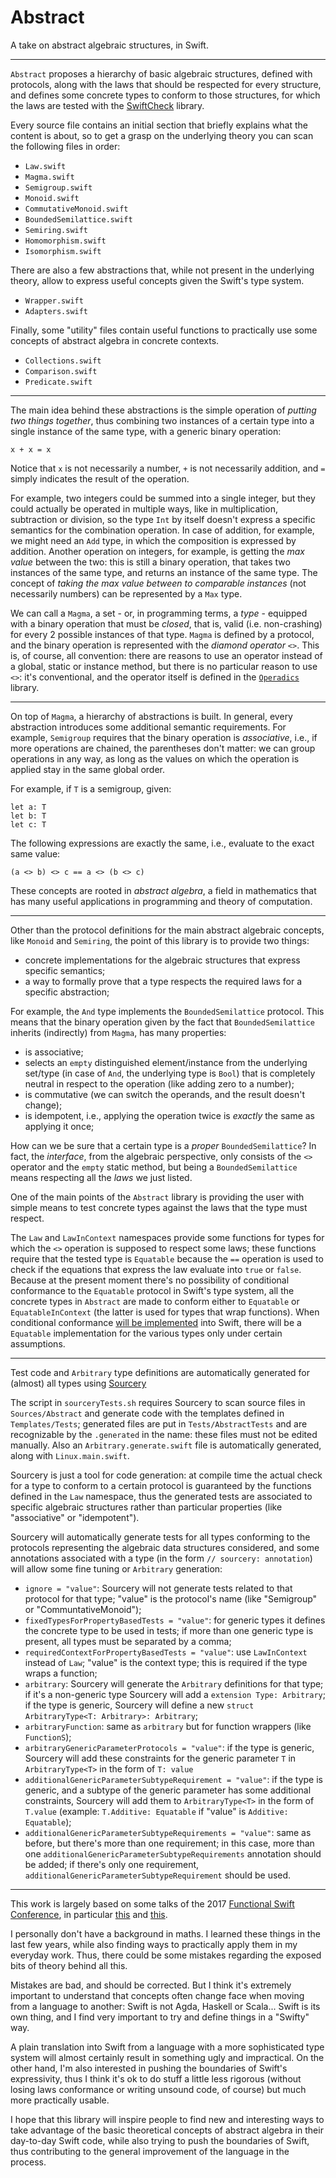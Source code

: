 # Abstract

A take on abstract algebraic structures, in Swift.

------

`Abstract` proposes a hierarchy of basic algebraic structures, defined with protocols, along with the laws that should be respected for every structure, and defines some concrete types to conform to those structures, for which the laws are tested with the [SwiftCheck](https://github.com/typelift/SwiftCheck) library.

Every source file contains an initial section that briefly explains what the content is about, so to get a grasp on the underlying theory you can scan the following files in order:

- `Law.swift`
- `Magma.swift`
- `Semigroup.swift`
- `Monoid.swift`
- `CommutativeMonoid.swift`
- `BoundedSemilattice.swift`
- `Semiring.swift`
- `Homomorphism.swift`
- `Isomorphism.swift`

There are also a few abstractions that, while not present in the underlying theory, allow to express useful concepts given the Swift's type system.

- `Wrapper.swift`
- `Adapters.swift`

Finally, some "utility" files contain useful functions to practically use some concepts of abstract algebra in concrete contexts.

- `Collections.swift`
- `Comparison.swift`
- `Predicate.swift`

------

The main idea behind these abstractions is the simple operation of *putting two things together*, thus combining two instances of a certain type into a single instance of the same type, with a generic binary operation:

```
x + x = x
```

Notice that `x` is not necessarily a number, `+` is not necessarily addition, and `=` simply indicates the result of the operation.

For example, two integers could be summed into a single integer, but they could actually be operated in multiple ways, like in multiplication, subtraction or division, so the type `Int` by itself doesn't express a specific semantics for the combination operation. In case of addition, for example, we might need an `Add` type, in which the composition is expressed by addition. Another operation on integers, for example, is getting the *max value* between the two: this is still a binary operation, that takes two instances of the same type, and returns an instance of the same type. The concept of *taking the max value between to comparable instances* (not necessarily numbers) can be represented by a `Max` type.

We can call a `Magma`, a set - or, in programming terms, a *type* - equipped with a binary operation that must be *closed*, that is, valid (i.e. non-crashing) for every 2 possible instances of that type. `Magma` is defined by a protocol, and the binary operation is represented with the *diamond operator* `<>`. This is, of course, all convention: there are reasons to use an operator instead of a global, static or instance method, but there is no particular reason to use `<>`: it's conventional, and the operator itself is defined in the [`Operadics`](https://github.com/typelift/Operadics) library.

---

On top of `Magma`, a hierarchy of abstractions is built. In general, every abstraction introduces some additional semantic requirements. For example, `Semigroup` requires that the binary operation is *associative*, i.e., if more operations are chained, the parentheses don't matter: we can group operations in any way, as long as the values on which the operation is applied stay in the same global order.

For example, if `T` is a semigroup, given:

```
let a: T
let b: T
let c: T
```

The following expressions are exactly the same, i.e., evaluate to the exact same value:

```
(a <> b) <> c == a <> (b <> c)
```

These concepts are rooted in *abstract algebra*, a field in mathematics that has many useful applications in programming and theory of computation.

---

Other than the protocol definitions for the main abstract algebraic concepts, like `Monoid` and `Semiring`, the point of this library is to provide two things:

- concrete implementations for the algebraic structures that express specific semantics;
- a way to formally prove that a type respects the required laws for a specific abstraction;

For example, the `And` type implements the `BoundedSemilattice` protocol. This means that the binary operation given by the fact that `BoundedSemilattice` inherits (indirectly) from `Magma`, has many properties:

- is associative;
- selects an `empty` distinguished element/instance from the underlying set/type (in case of `And`, the underlying type is `Bool`) that is completely neutral in respect to the operation (like adding zero to a number);
- is commutative (we can switch the operands, and the result doesn't change);
- is idempotent, i.e., applying the operation twice is *exactly* the same as applying it once;

How can we be sure that a certain type is a *proper* `BoundedSemilattice`? In fact, the *interface*, from the algebraic perspective, only consists of the `<>` operator and the `empty` static method, but being a `BoundedSemilattice` means respecting all the *laws* we just listed.

One of the main points of the `Abstract` library is providing the user with simple means to test concrete types against the laws that the type must respect.

The `Law` and `LawInContext` namespaces provide some functions for types for which the `<>` operation is supposed to respect some laws; these functions require that the tested type is `Equatable` because the `==` operation is used to check if the equations that express the law evaluate into `true` or `false`. Because at the present moment there's no possibility of conditional conformance to the `Equatable` protocol in Swift's type system, all the concrete types in `Abstract` are made to conform either to `Equatable` or `EquatableInContext` (the latter is used for types that wrap functions). When conditional conformance [will be implemented](https://github.com/apple/swift-evolution/blob/master/proposals/0143-conditional-conformances.md) into Swift, there will be a `Equatable` implementation for the various types only under certain assumptions.

------

Test code and `Arbitrary` type definitions are automatically generated for (almost) all types using [Sourcery](https://github.com/krzysztofzablocki/Sourcery)

The script in `sourceryTests.sh` requires Sourcery to scan source files in `Sources/Abstract` and generate code with the templates defined in `Templates/Tests`; generated files are put in `Tests/AbstractTests` and are recognizable by the `.generated` in the name: these files must not be edited manually. Also an `Arbitrary.generate.swift` file is automatically generated, along with `Linux.main.swift`.

Sourcery is just a tool for code generation: at compile time the actual check for a type to conform to a certain protocol is guaranteed by the functions defined in the `Law` namespace, thus the generated tests are associated to specific algebraic structures rather than particular properties (like "associative" or "idempotent").

Sourcery will automatically generate tests for all types conforming to the protocols representing the algebraic data structures considered, and some annotations associated with a type (in the form `// sourcery: annotation`) will allow some fine tuning or `Arbitrary` generation:

- `ignore = "value"`: Sourcery will not generate tests related to that protocol for that type; "value" is the protocol's name (like "Semigroup" or "CommuntativeMonoid");
- `fixedTypesForPropertyBasedTests = "value"`: for generic types it defines the concrete type to be used in tests; if more than one generic type is present, all types must be separated by a comma;
- `requiredContextForPropertyBasedTests = "value"`: use `LawInContext` instead of `Law`; "value" is the context type; this is required if the type wraps a function;
- `arbitrary`: Sourcery will generate the `Arbitrary` definitions for that type; if it's a non-generic type Sourcery will add a `extension Type: Arbitrary`; if the type is generic, Sourcery will define a new `struct ArbitraryType<T: Arbitrary>: Arbitrary`;
- `arbitraryFunction`: same as `arbitrary` but for function wrappers (like `FunctionS`);
- `arbitraryGenericParameterProtocols = "value"`: if the type is generic, Sourcery will add these constraints for the generic parameter `T` in `ArbitraryType<T>` in the form of `T: value`
- `additionalGenericParameterSubtypeRequirement = "value"`: if the type is generic, and a subtype of the generic parameter has some additional constraints, Sourcery will add them to `ArbitraryType<T>` in the form of `T.value` (example: `T.Additive: Equatable` if "value" is `Additive: Equatable`);
- `additionalGenericParameterSubtypeRequirements = "value"`: same as before, but there's more than one requirement; in this case, more than one `additionalGenericParameterSubtypeRequirements` annotation should be added; if there's only one requirement, `additionalGenericParameterSubtypeRequirement` should be used.

------

This work is largely based on some talks of the 2017 [Functional Swift Conference](http://2017.funswiftconf.com), in particular [this](https://www.youtube.com/watch?v=6z9QjDUKkCs) and [this](https://www.youtube.com/watch?v=VFPhPOnPiTY).

I personally don't have a background in maths. I learned these things in the last few years, while also finding ways to practically apply them in my everyday work. Thus, there could be some mistakes regarding the exposed bits of theory behind all this.

Mistakes are bad, and should be corrected. But I think it's extremely important to understand that concepts often change face when moving from a language to another: Swift is not Agda, Haskell or Scala... Swift is its own thing, and I find very important to try and define things in a "Swifty" way.

A plain translation into Swift from a language with a more sophisticated type system will almost certainly result in something ugly and impractical. On the other hand, I'm also interested in pushing the boundaries of Swift's expressivity, thus I think it's ok to do stuff a little less rigorous (without losing laws conformance or writing unsound code, of course) but much more practically usable.

I hope that this library will inspire people to find new and interesting ways to take advantage of the basic theoretical concepts of abstract algebra in their day-to-day Swift code, while also trying to push the boundaries of Swift, thus contributing to the general improvement of the language in the process.